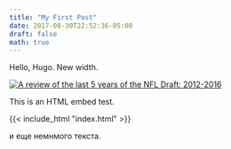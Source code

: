```yaml
---
title: "My First Post"
date: 2017-08-30T22:52:36-05:00
draft: false
math: true
---
```


Hello, Hugo. New width.
<!--more-->

<div>
<div class='tableauPlaceholder' id='viz1504830938123' style='position: relative'><noscript><a href='#'><img alt='A review of the last 5 years of the NFL Draft: 2012-2016 ' src='https:&#47;&#47;public.tableau.com&#47;static&#47;images&#47;NF&#47;NFL-DraftValue-2012To2016&#47;LeagifyLast5Years2012-2016&#47;1_rss.png' style='border: none' /></a></noscript><object class='tableauViz'  style='display:none;'><param name='host_url' value='https%3A%2F%2Fpublic.tableau.com%2F' /> <param name='site_root' value='' /><param name='name' value='NFL-DraftValue-2012To2016&#47;LeagifyLast5Years2012-2016' /><param name='tabs' value='no' /><param name='toolbar' value='yes' /><param name='static_image' value='https:&#47;&#47;public.tableau.com&#47;static&#47;images&#47;NF&#47;NFL-DraftValue-2012To2016&#47;LeagifyLast5Years2012-2016&#47;1.png' /> <param name='animate_transition' value='yes' /><param name='display_static_image' value='yes' /><param name='display_spinner' value='yes' /><param name='display_overlay' value='yes' /><param name='display_count' value='yes' /></object></div>                <script type='text/javascript'>                    var divElement = document.getElementById('viz1504830938123');                    var vizElement = divElement.getElementsByTagName('object')[0];                    vizElement.style.minWidth='1020px';vizElement.style.maxWidth='1520px';vizElement.style.width='100%';vizElement.style.minHeight='1233px';vizElement.style.maxHeight='2033px';vizElement.style.height=(divElement.offsetWidth*0.75)+'px';                    var scriptElement = document.createElement('script');                    scriptElement.src = 'https://public.tableau.com/javascripts/api/viz_v1.js';                    vizElement.parentNode.insertBefore(scriptElement, vizElement);                </script>
</div>

This is an HTML embed test.

{{< include_html "index.html" >}}

и еще немнмого текста.

